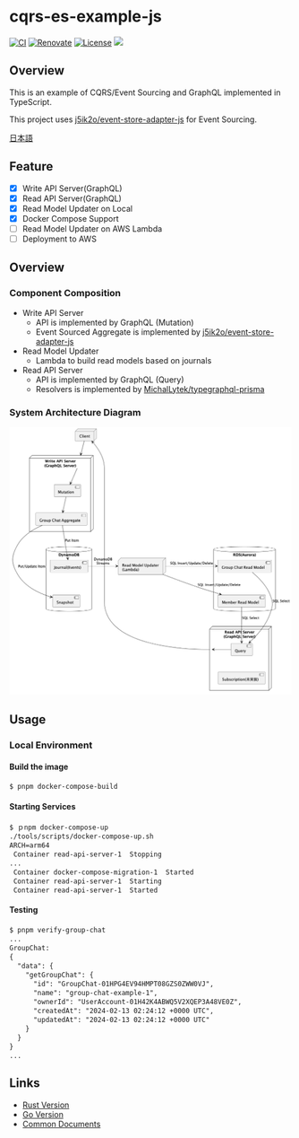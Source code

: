# cqrs-es-example-js

[![CI](https://github.com/j5ik2o/cqrs-es-example-js/actions/workflows/ci.yml/badge.svg)](https://github.com/j5ik2o/cqrs-es-example-js/actions/workflows/ci.yml)
[![Renovate](https://img.shields.io/badge/renovate-enabled-brightgreen.svg)](https://renovatebot.com)
[![License](https://img.shields.io/badge/License-MIT-blue.svg)](https://opensource.org/licenses/MIT)
[![](https://tokei.rs/b1/github/j5ik2o/cqrs-es-example-js)](https://github.com/XAMPPRocky/tokei)

## Overview

This is an example of CQRS/Event Sourcing and GraphQL implemented in TypeScript.

This project uses [j5ik2o/event-store-adapter-js](https://github.com/j5ik2o/event-store-adapter-js) for Event Sourcing.

[日本語](./README.ja.md)

## Feature

- [x] Write API Server(GraphQL)
- [x] Read API Server(GraphQL)
- [x] Read Model Updater on Local
- [x] Docker Compose Support
- [ ] Read Model Updater on AWS Lambda
- [ ] Deployment to AWS

## Overview

### Component Composition

- Write API Server
  - API is implemented by GraphQL (Mutation)
  - Event Sourced Aggregate is implemented by [j5ik2o/event-store-adapter-js](https://github.com/j5ik2o/event-store-adapter-js)
- Read Model Updater
  - Lambda to build read models based on journals
- Read API Server
  - API is implemented by GraphQL (Query)
  - Resolvers is implemented by [MichalLytek/typegraphql-prisma](https://github.com/MichalLytek/typegraphql-prisma)

### System Architecture Diagram

![](docs/images/system-layout.png)

## Usage

### Local Environment

#### Build the image

```shell
$ pnpm docker-compose-build
```

#### Starting Services

```shell
$ ｐnpm docker-compose-up
./tools/scripts/docker-compose-up.sh
ARCH=arm64
 Container read-api-server-1  Stopping
...
 Container docker-compose-migration-1  Started
 Container read-api-server-1  Starting
 Container read-api-server-1  Started
```

#### Testing

```shell
$ pnpm verify-group-chat
...
GroupChat:
{
  "data": {
    "getGroupChat": {
      "id": "GroupChat-01HPG4EV94HMPT08GZS0ZWW0VJ",
      "name": "group-chat-example-1",
      "ownerId": "UserAccount-01H42K4ABWQ5V2XQEP3A48VE0Z",
      "createdAt": "2024-02-13 02:24:12 +0000 UTC",
      "updatedAt": "2024-02-13 02:24:12 +0000 UTC"
    }
  }
}
...
```

## Links

- [Rust Version](https://github.com/j5ik2o/cqrs-es-example-rs)
- [Go Version](https://github.com/j5ik2o/cqrs-es-example-go)
- [Common Documents](https://github.com/j5ik2o/cqrs-es-example-docs)
